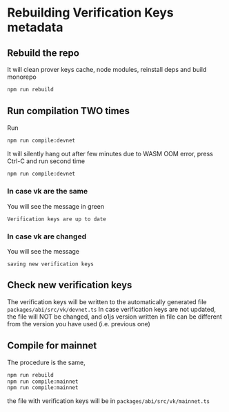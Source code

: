# Rebuilding Verification Keys metadata

## Rebuild the repo

It will clean prover keys cache, node modules, reinstall deps and build monorepo

```sh
npm run rebuild
```

## Run compilation TWO times

Run

```sh
npm run compile:devnet
```

It will silently hang out after few minutes due to WASM OOM error, press Ctrl-C and run second time

```sh
npm run compile:devnet
```

### In case vk are the same

You will see the message in green

```
Verification keys are up to date
```

### In case vk are changed

You will see the message

```
saving new verification keys
```

## Check new verification keys

The verification keys will be written to the automatically generated file `packages/abi/src/vk/devnet.ts`
In case verification keys are not updated, the file will NOT be changed, and o1js version written in file can be different from the version you have used (i.e. previous one)

## Compile for mainnet

The procedure is the same,

```sh
npm run rebuild
npm run compile:mainnet
npm run compile:mainnet
```

the file with verification keys will be in `packages/abi/src/vk/mainnet.ts`
